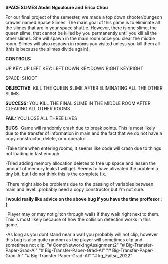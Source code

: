 **SPACE SLIMES
Abdel Ngouloure and Erica Chou**

For our final project of the semester, we made a top down shooter/dungeon crawler named Space Slimes. The main goal of this game is to eliminate all the slimes that are in your space shuttle. However, there is one slime, the queen slime, that cannot be killed by you permanently until you kill all the other slimes. She will spawn in the main room once you clear the middle room. Slimes will also respawn in rooms you visited unless you kill them all (this is because the slimes divide again). 

**CONTROLS:**

UP KEY: UP
LEFT KEY: LEFT
DOWN KEY:DOWN
RIGHT KEY:RIGHT 

SPACE: SHOOT

**OBJECTIVE:**
KILL THE QUEEN SLIME AFTER ELIMINATING ALL THE OTHER SLIMS

**SUCCESS:** 
YOU KILL THE FINAL SLIME IN THE MIDDLE ROOM AFTER CLEARING ALL OTHER ROOMS

**FAIL:**
YOU LOSE ALL THREE LIVES

**BUGS**
-Game will randomly crash due to break points. This is most likely due to the transfer of information in main and the fact that we do not have a copy constructor, delete, or = operator 

  -Take time when entering rooms, it seems like code will crash due to things not loading in fast enough 

  -Tried adding memory allocation deletes to free up space and lessen the amount of memory leaks I will get. Seems to have aliveated the problem a tiny bit, but I do not think this is the complete fix. 
  
  -There might also be problems due to the passing of variables between main and level...probably need a copy constructor but I'm not sure.
  
  **I would really like advice on the above bug if you have the time proffesor :(**



-Player may or may not glitch through walls if they walk right next to them. This is most likely because of how the collision detection works in this game.

  -As long as you dont stand near a wall you probably will not clip, however this bug is also quite random as the player will sometimes clip and sometimes not clip. 
"# CompNetworkingAssignment2" 
"# Big-Transfer-Paper-Grad-AI" 
"# Big-Transfer-Paper-Grad-AI" 
"# Big-Transfer-Paper-Grad-AI" 
"# Big-Transfer-Paper-Grad-AI" 
"# kg_Faitsu_2022" 
